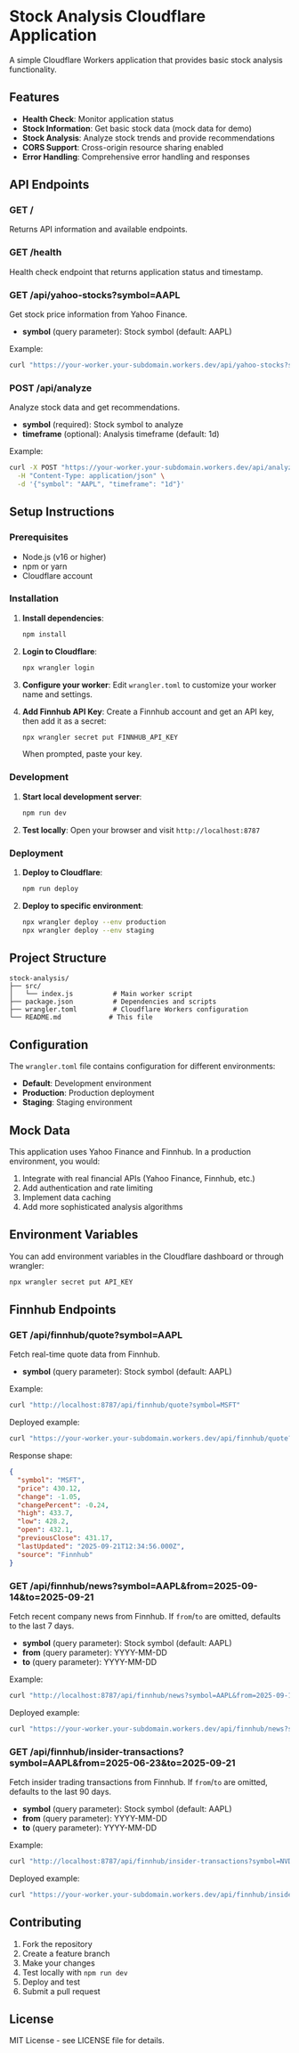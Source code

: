 # Stock Analysis Cloudflare Application

A simple Cloudflare Workers application that provides basic stock analysis functionality.

## Features

- **Health Check**: Monitor application status
- **Stock Information**: Get basic stock data (mock data for demo)
- **Stock Analysis**: Analyze stock trends and provide recommendations
- **CORS Support**: Cross-origin resource sharing enabled
- **Error Handling**: Comprehensive error handling and responses

## API Endpoints

### GET /
Returns API information and available endpoints.

### GET /health
Health check endpoint that returns application status and timestamp.

### GET /api/yahoo-stocks?symbol=AAPL
Get stock price information from Yahoo Finance.
- **symbol** (query parameter): Stock symbol (default: AAPL)

Example:
```bash
curl "https://your-worker.your-subdomain.workers.dev/api/yahoo-stocks?symbol=AAPL"
```

### POST /api/analyze
Analyze stock data and get recommendations.
- **symbol** (required): Stock symbol to analyze
- **timeframe** (optional): Analysis timeframe (default: 1d)

Example:
```bash
curl -X POST "https://your-worker.your-subdomain.workers.dev/api/analyze" \
  -H "Content-Type: application/json" \
  -d '{"symbol": "AAPL", "timeframe": "1d"}'
```

## Setup Instructions

### Prerequisites
- Node.js (v16 or higher)
- npm or yarn
- Cloudflare account

### Installation

1. **Install dependencies**:
   ```bash
   npm install
   ```

2. **Login to Cloudflare**:
   ```bash
   npx wrangler login
   ```

3. **Configure your worker**:
   Edit `wrangler.toml` to customize your worker name and settings.

4. **Add Finnhub API Key**:
   Create a Finnhub account and get an API key, then add it as a secret:
   ```bash
   npx wrangler secret put FINNHUB_API_KEY
   ```
   When prompted, paste your key.

### Development

1. **Start local development server**:
   ```bash
   npm run dev
   ```

2. **Test locally**:
   Open your browser and visit `http://localhost:8787`

### Deployment

1. **Deploy to Cloudflare**:
   ```bash
   npm run deploy
   ```

2. **Deploy to specific environment**:
   ```bash
   npx wrangler deploy --env production
   npx wrangler deploy --env staging
   ```

## Project Structure

```
stock-analysis/
├── src/
│   └── index.js          # Main worker script
├── package.json          # Dependencies and scripts
├── wrangler.toml         # Cloudflare Workers configuration
└── README.md            # This file
```

## Configuration

The `wrangler.toml` file contains configuration for different environments:

- **Default**: Development environment
- **Production**: Production deployment
- **Staging**: Staging environment

## Mock Data

This application uses Yahoo Finance and Finnhub. In a production environment, you would:

1. Integrate with real financial APIs (Yahoo Finance, Finnhub, etc.)
2. Add authentication and rate limiting
3. Implement data caching
4. Add more sophisticated analysis algorithms

## Environment Variables

You can add environment variables in the Cloudflare dashboard or through wrangler:

```bash
npx wrangler secret put API_KEY
```

## Finnhub Endpoints

### GET /api/finnhub/quote?symbol=AAPL
Fetch real-time quote data from Finnhub.
- **symbol** (query parameter): Stock symbol (default: AAPL)

Example:
```bash
curl "http://localhost:8787/api/finnhub/quote?symbol=MSFT"
```

Deployed example:
```bash
curl "https://your-worker.your-subdomain.workers.dev/api/finnhub/quote?symbol=MSFT"
```

Response shape:
```json
{
  "symbol": "MSFT",
  "price": 430.12,
  "change": -1.05,
  "changePercent": -0.24,
  "high": 433.7,
  "low": 428.2,
  "open": 432.1,
  "previousClose": 431.17,
  "lastUpdated": "2025-09-21T12:34:56.000Z",
  "source": "Finnhub"
}
```

### GET /api/finnhub/news?symbol=AAPL&from=2025-09-14&to=2025-09-21
Fetch recent company news from Finnhub. If `from`/`to` are omitted, defaults to the last 7 days.
- **symbol** (query parameter): Stock symbol (default: AAPL)
- **from** (query parameter): YYYY-MM-DD
- **to** (query parameter): YYYY-MM-DD

Example:
```bash
curl "http://localhost:8787/api/finnhub/news?symbol=AAPL&from=2025-09-14&to=2025-09-21"
```

Deployed example:
```bash
curl "https://your-worker.your-subdomain.workers.dev/api/finnhub/news?symbol=AAPL"
```

### GET /api/finnhub/insider-transactions?symbol=AAPL&from=2025-06-23&to=2025-09-21
Fetch insider trading transactions from Finnhub. If `from`/`to` are omitted, defaults to the last 90 days.
- **symbol** (query parameter): Stock symbol (default: AAPL)
- **from** (query parameter): YYYY-MM-DD
- **to** (query parameter): YYYY-MM-DD

Example:
```bash
curl "http://localhost:8787/api/finnhub/insider-transactions?symbol=NVDA&from=2025-08-01&to=2025-09-21"
```

Deployed example:
```bash
curl "https://your-worker.your-subdomain.workers.dev/api/finnhub/insider-transactions?symbol=NVDA"
```

## Contributing

1. Fork the repository
2. Create a feature branch
3. Make your changes
4. Test locally with `npm run dev`
5. Deploy and test
6. Submit a pull request

## License

MIT License - see LICENSE file for details.
